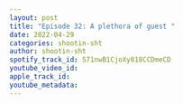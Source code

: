 ```yaml
---
layout: post
title: "Episode 32: A plethora of guest "
date: 2022-04-29
categories: shootin-sht
author: shootin-sht
spotify_track_id: 571nwB1CjoXy818CCDmeCD
youtube_video_id: 
apple_track_id: 
youtube_metadata: 
---
```

